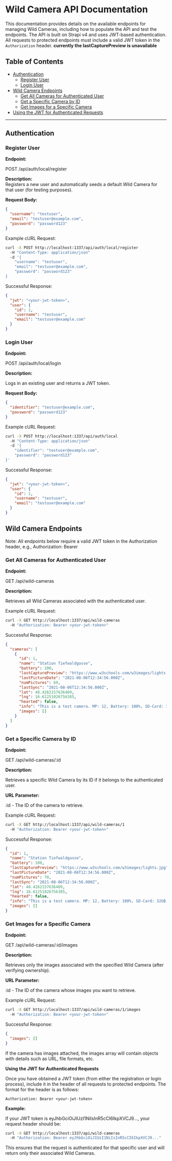# Wild Camera API Documentation

This documentation provides details on the available endpoints for managing Wild Cameras, including how to populate the API and test the endpoints. The API is built on Strapi v4 and uses JWT-based authentication. All requests to protected endpoints must include a valid JWT token in the `Authorization` header.
**currently the lastCapturePreview is unavailable**

## Table of Contents

- [Authentication](#authentication)
  - [Register User](#register-user)
  - [Login User](#login-user)
- [Wild Camera Endpoints](#wild-camera-endpoints)
  - [Get All Cameras for Authenticated User](#get-all-cameras-for-authenticated-user)
  - [Get a Specific Camera by ID](#get-a-specific-camera-by-id)
  - [Get Images for a Specific Camera](#get-images-for-a-specific-camera)
- [Using the JWT for Authenticated Requests](#using-the-jwt-for-authenticated-requests)

---

## Authentication

### Register User

**Endpoint:**


POST /api/auth/local/register


**Description:**  
Registers a new user and automatically seeds a default Wild Camera for that user (for testing purposes).

**Request Body:**

```json
{
  "username": "testuser",
  "email": "testuser@example.com",
  "password": "password123"
}
```

Example cURL Request:

```bash
curl -X POST http://localhost:1337/api/auth/local/register 
  -H "Content-Type: application/json" 
  -d '{
    "username": "testuser",
    "email": "testuser@example.com",
    "password": "password123"
}
```


Successful Response:

```json
{
  "jwt": "<your-jwt-token>",
  "user": {
    "id": 1,
    "username": "testuser",
    "email": "testuser@example.com"
  }
}
```

### Login User

**Endpoint:**

POST /api/auth/local/login

**Description:**

Logs in an existing user and returns a JWT token.

**Request Body:**

```json
{
  "identifier": "testuser@example.com",
  "password": "password123"
}
```

Example cURL Request:

```bash
curl -X POST http://localhost:1337/api/auth/local 
  -H "Content-Type: application/json" 
  -d '{
    "identifier": "testuser@example.com",
    "password": "password123"
}'
```
Successful Response:

```json
{
  "jwt": "<your-jwt-token>",
  "user": {
    "id": 1,
    "username": "testuser",
    "email": "testuser@example.com"
  }
}
```

## Wild Camera Endpoints
Note: All endpoints below require a valid JWT token in the Authorization header, e.g.,
Authorization: Bearer <your-jwt-token>


### Get All Cameras for Authenticated User

**Endpoint:**

GET /api/wild-cameras

**Description:**

Retrieves all Wild Cameras associated with the authenticated user.

Example cURL Request:

```bash
curl -X GET http://localhost:1337/api/wild-cameras 
  -H "Authorization: Bearer <your-jwt-token>"
```

Successful Response:

```json
{
  "cameras": [
    {
      "id": 1,
      "name": "Station Tiefwaldgasse",
      "battery": 100,
      "lastCapturePreview": "https://www.w3schools.com/w3images/lights.jpg",
      "lastPictureDate": "2021-08-06T12:34:56.000Z",
      "numPictures": 69,
      "lastSync": "2021-08-06T12:34:56.000Z",
      "lat": 48.4262157636489,
      "lng": 16.61251026756385,
      "hearted": false,
      "info": "This is a test camera. MP: 12, Battery: 100%, SD-Card: 32GB, Night vision: True, 20m",
      "images": []
    }
  ]
}
```

### Get a Specific Camera by ID

**Endpoint:**

GET /api/wild-cameras/:id

**Description:**

Retrieves a specific Wild Camera by its ID if it belongs to the authenticated user.

**URL Parameter:**

:id - The ID of the camera to retrieve.

Example cURL Request:

```bash
curl -X GET http://localhost:1337/api/wild-cameras/1 
  -H "Authorization: Bearer <your-jwt-token>"
```
Successful Response:

```json
{
  "id": 1,
  "name": "Station Tiefwaldgasse",
  "battery": 100,
  "lastCapturePreview": "https://www.w3schools.com/w3images/lights.jpg",
  "lastPictureDate": "2021-08-06T12:34:56.000Z",
  "numPictures": 70,
  "lastSync": "2021-08-06T12:34:56.000Z",
  "lat": 48.4262157636489,
  "lng": 16.61251026756385,
  "hearted": false,
  "info": "This is a test camera. MP: 12, Battery: 100%, SD-Card: 32GB, Night vision: True, 20m",
  "images": []
}
```

### Get Images for a Specific Camera
**Endpoint:**

GET /api/wild-cameras/:id/images

**Description:**

Retrieves only the images associated with the specified Wild Camera (after verifying ownership).

**URL Parameter:**

:id - The ID of the camera whose images you want to retrieve.

Example cURL Request:

```bash
curl -X GET http://localhost:1337/api/wild-cameras/1/images 
  -H "Authorization: Bearer <your-jwt-token>"
```

Successful Response:

```json
{
  "images": []
}
```

If the camera has images attached, the images array will contain objects with details such as URL, file formats, etc.

**Using the JWT for Authenticated Requests**

Once you have obtained a JWT token (from either the registration or login process), include it in the header of all requests to protected endpoints. The format for the header is as follows:

```
Authorization: Bearer <your-jwt-token>
```

**Example:**

If your JWT token is eyJhbGciOiJIUzI1NiIsInR5cCI6IkpXVCJ9..., your request header should be:

```bash
curl -X GET http://localhost:1337/api/wild-cameras 
  -H "Authorization: Bearer eyJhbGciOiJIUzI1NiIsInR5cCI6IkpXVCJ9..."
```

This ensures that the request is authenticated for that specific user and will return only their associated Wild Cameras.
